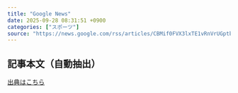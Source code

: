 ```yaml
---
title: "Google News"
date: 2025-09-28 08:31:51 +0900
categories: ["スポーツ"]
source: "https://news.google.com/rss/articles/CBMif0FVX3lxTE1vRnVrUGptblh6WTFMRlRKcGhYODdhWGFnRnF4ZmoxVjRhN1hvN000TWJqX2xVRW9nQ2ZnRlNCRHR2eS1MZDJzZDhkT1NvWnVIMWFjMGFCS0hpT2ljbkk1OVhZMk5sNEYxVl9FX0JVVTdQMzM2Y3ROa1NpZHA1Yms?oc=5"
---
```


## 記事本文（自動抽出）
<body class="y0K44d EA71Tc" id="readabilityBody"></body>

[出典はこちら](https://news.google.com/rss/articles/CBMif0FVX3lxTE1vRnVrUGptblh6WTFMRlRKcGhYODdhWGFnRnF4ZmoxVjRhN1hvN000TWJqX2xVRW9nQ2ZnRlNCRHR2eS1MZDJzZDhkT1NvWnVIMWFjMGFCS0hpT2ljbkk1OVhZMk5sNEYxVl9FX0JVVTdQMzM2Y3ROa1NpZHA1Yms?oc=5)
